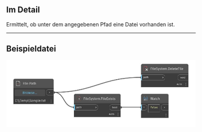 ## Im Detail
Ermittelt, ob unter dem angegebenen Pfad eine Datei vorhanden ist.
___
## Beispieldatei

![FileExists](./DSCore.IO.FileSystem.FileExists_img.jpg)

